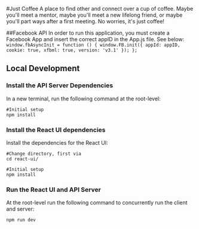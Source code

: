 #Just Coffee 
A place to find other and connect over a cup of coffee. Maybe you'll meet a mentor, maybe you'll meet a new lifelong friend, or maybe you'll part ways after a first meeting. No worries, it's just coffee!

##Facebook API
In order to run this application, you must create a Facebook App and insert the correct appID in the App.js file. See below: 
``
window.fbAsyncInit = function () {
      window.FB.init({
        appId: appID,
        cookie: true,
        xfbml: true,
        version: 'v3.1'
      });
    };
``

## Local Development
### Install the API Server Dependencies
In a new terminal, run the following command at the root-level:
```
#Initial setup   
npm install
```

### Install the React UI dependencies
Install the dependencies for the React UI:
```
#Change directory, first via
cd react-ui/

#Initial setup
npm install
```

### Run the React UI and API Server 
At the root-level run the following command to concurrently run the client and server:
```
npm run dev
```
